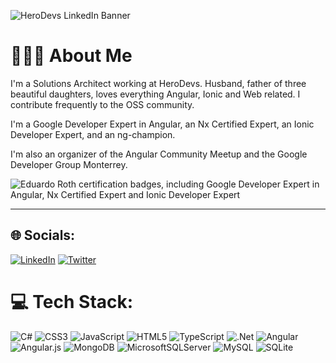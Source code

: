 ![HeroDevs LinkedIn Banner](https://github.com/user-attachments/assets/2b80ce9b-5d93-44b1-bf28-a4bff364eb91)

# 👨🏻‍💻 About Me
I'm a Solutions Architect working at HeroDevs. Husband, father of three beautiful daughters, loves everything Angular, Ionic and Web related. I contribute frequently to the OSS community.

I'm a Google Developer Expert in Angular, an Nx Certified Expert, an Ionic Developer Expert, and an ng-champion.

I'm also an organizer of the Angular Community Meetup and the Google Developer Group Monterrey.

<img alt="Eduardo Roth certification badges, including Google Developer Expert in Angular, Nx Certified Expert and Ionic Developer Expert" src="https://github.com/user-attachments/assets/28958999-3d18-475c-b12e-e421502b08c8" />

------------

## 🌐 Socials:
[![LinkedIn](https://img.shields.io/badge/LinkedIn-%230077B5.svg?logo=linkedin&logoColor=white)](https://linkedin.com/in/eduardoRoth) [![Twitter](https://img.shields.io/badge/Twitter-%231DA1F2.svg?logo=Twitter&logoColor=white)](https://twitter.com/eduardoRoth) 

# 💻 Tech Stack:
![C#](https://img.shields.io/badge/c%23-%23239120.svg?style=for-the-badge&logo=c-sharp&logoColor=white) ![CSS3](https://img.shields.io/badge/css3-%231572B6.svg?style=for-the-badge&logo=css3&logoColor=white) ![JavaScript](https://img.shields.io/badge/javascript-%23323330.svg?style=for-the-badge&logo=javascript&logoColor=%23F7DF1E) ![HTML5](https://img.shields.io/badge/html5-%23E34F26.svg?style=for-the-badge&logo=html5&logoColor=white) ![TypeScript](https://img.shields.io/badge/typescript-%23007ACC.svg?style=for-the-badge&logo=typescript&logoColor=white) ![.Net](https://img.shields.io/badge/.NET-5C2D91?style=for-the-badge&logo=.net&logoColor=white) ![Angular](https://img.shields.io/badge/angular-%23DD0031.svg?style=for-the-badge&logo=angular&logoColor=white) ![Angular.js](https://img.shields.io/badge/angular.js-%23E23237.svg?style=for-the-badge&logo=angularjs&logoColor=white) ![MongoDB](https://img.shields.io/badge/MongoDB-%234ea94b.svg?style=for-the-badge&logo=mongodb&logoColor=white) ![MicrosoftSQLServer](https://img.shields.io/badge/Microsoft%20SQL%20Sever-CC2927?style=for-the-badge&logo=microsoft%20sql%20server&logoColor=white) ![MySQL](https://img.shields.io/badge/mysql-%2300f.svg?style=for-the-badge&logo=mysql&logoColor=white) ![SQLite](https://img.shields.io/badge/sqlite-%2307405e.svg?style=for-the-badge&logo=sqlite&logoColor=white)

<!-- Proudly created with GPRM ( https://gprm.itsvg.in ) -->

